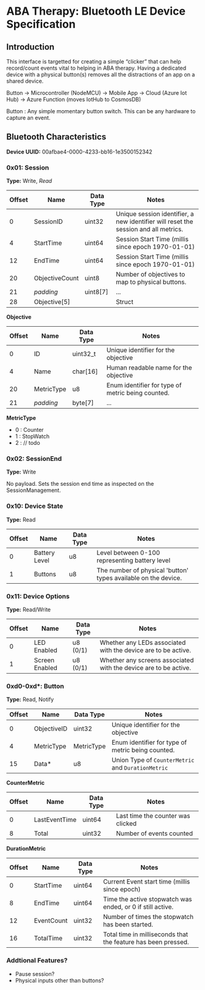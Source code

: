 # ABA Therapy: Bluetooth LE Device Specification

## Introduction

This interface is targetted for creating a simple “clicker” that can help record/count events vital to helping in ABA therapy.  Having a dedicated device with a physical button(s) removes all the distractions of an app on a shared device.

Button → Microcontroller (NodeMCU) → Mobile App -> Cloud (Azure Iot Hub) → Azure Function (moves IotHub to CosmosDB)

Button : Any simple momentary button switch. This can be any hardware to capture an event.

## Bluetooth Characteristics

**Device UUID:** 00afbae4-0000-4233-bb16-1e3500152342

### 0x01: Session

**Type:** Write, *Read*

|Offset|Name|Data Type|Notes|
|------|----|---------|-----|
|0|SessionID|uint32|Unique session identifier, a new identifier will reset the session and all metrics.|
|4|StartTime|uint64|Session Start Time (millis since epoch 1970-01-01)|
|12|EndTime|uint64|Session Start Time (millis since epoch 1970-01-01)|
|20|ObjectiveCount|uint8|Number of objectives to map to physical buttons.|
|21|*padding*|uint8[7]|...|
|28|Objective[5]| |Struct|

**Objective**

|Offset|Name|Data Type|Notes|
|------|----|---------|-----|
|0|ID|uint32_t|Unique identifier for the objective|
|4|Name|char[16]|Human readable name for the objective|
|20|MetricType|u8|Enum identifier for type of metric being counted.|
|21|*padding*|byte[7]|...|

**MetricType**
* 0 : Counter
* 1 : StopWatch
* 2 : // todo

### 0x02: SessionEnd

**Type:** Write

No payload. Sets the session end time as inspected on the SessionManagement.

### 0x10: Device State

**Type:** Read

|Offset|Name|Data Type|Notes|
|------|----|---------|-----|
|0|Battery Level|u8|Level between 0-100 representing battery level|
|1|Buttons|u8|The number of physical 'button' types available on the device.|

### 0x11: Device Options

**Type:** Read/Write

|Offset|Name|Data Type|Notes|
|------|----|---------|-----|
|0|LED Enabled|u8 (0/1)|Whether any LEDs associated with the device are to be active.|
|1|Screen Enabled|u8 (0/1)|Whether any screens associated with the device are to be active.|

### 0xd0-0xd*: Button

**Type:** Read, Notify

|Offset|Name|Data Type|Notes|
|------|----|---------|-----|
|0|ObjectiveID|uint32|Unique identifier for the objective|
|4|MetricType|MetricType|Enum identifier for type of metric being counted.|
|15|Data*|u8|Union Type of `CounterMetric` and `DurationMetric`|

**CounterMetric**

|Offset|Name|Data Type|Notes|
|------|----|---------|-----|
|0|LastEventTime|uint64|Last time the counter was clicked|
|8|Total|uint32|Number of events counted|

**DurationMetric**

|Offset|Name|Data Type|Notes|
|------|----|---------|-----|
|0|StartTime|uint64|Current Event start time (millis since epoch)|
|8|EndTime|uint64|Time the active stopwatch was ended, or 0 if still active.|
|12|EventCount|uint32|Number of times the stopwatch has been started.|
|16|TotalTime|uint32|Total time in milliseconds that the feature has been pressed.|

### Addtional Features?
* Pause session?
* Physical inputs other than buttons?

